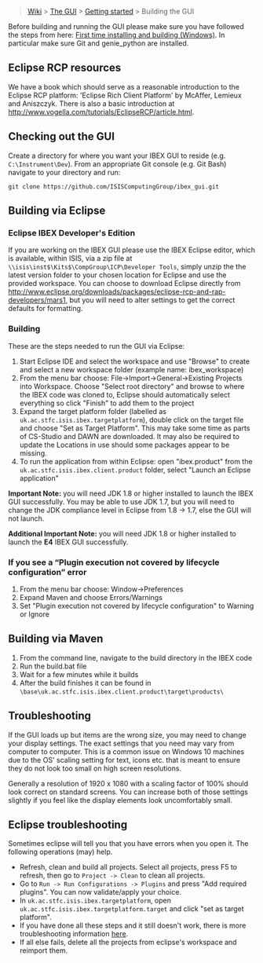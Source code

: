 > [Wiki](Home) > [The GUI](The-GUI) > [Getting started](GUI-Getting-Started) > Building the GUI

Before building and running the GUI please make sure you have followed the steps from here: [First time installing and building (Windows)](First-time-installing-and-building-(Windows)). In particular make sure Git and genie_python are installed.

## Eclipse RCP resources

We have a book which should serve as a reasonable introduction to the Eclipse RCP platform: 'Eclipse Rich Client Platform' by McAffer, Lemieux and Aniszczyk. There is also a basic introduction at http://www.vogella.com/tutorials/EclipseRCP/article.html.

## Checking out the GUI

Create a directory for where you want your IBEX GUI to reside (e.g. `C:\Instrument\Dev`). From an appropriate Git console (e.g. Git Bash) navigate to your directory and run:

`git clone https://github.com/ISISComputingGroup/ibex_gui.git`

## Building via Eclipse ##

### Eclipse IBEX Developer's Edition

If you are working on the IBEX GUI please use the IBEX Eclipse editor, which is available, within ISIS, via a zip file at `\\isis\inst$\Kits$\CompGroup\ICP\Developer Tools`, simply unzip the the latest version folder to your chosen location for Eclipse and use the provided workspace. You can choose to download Eclipse directly from ​http://www.eclipse.org/downloads/packages/eclipse-rcp-and-rap-developers/mars1, but you will need to alter settings to get the correct defaults for formatting.

### Building

These are the steps needed to run the GUI via Eclipse:

1. Start Eclipse IDE and select the workspace and use "Browse" to create and select a new workspace folder (example name: ibex_workspace)
1. From the menu bar choose: File->Import->General->Existing Projects into Workspace. Choose "Select root directory" and browse to where the IBEX code was cloned to, Eclipse should automatically select everything so click "Finish" to add them to the project
1. Expand the target platform folder (labelled as ``uk.ac.stfc.isis.ibex.targetplatform``), double click on the target file and choose "Set as Target Platform". This may take some time as parts of CS-Studio and DAWN are downloaded. It may also be required to update the Locations in use should some packages appear to be missing.
1. To run the application from within Eclipse: open "ibex.product" from the ``uk.ac.stfc.isis.ibex.client.product`` folder, select "Launch an Eclipse application"

**Important Note:** you will need JDK 1.8 or higher installed to launch the IBEX GUI successfully. You may be able to use JDK 1.7, but you will need to change the JDK compliance level in Eclipse from 1.8 -> 1.7, else the GUI will not launch.

**Additional Important Note:** you will need JDK 1.8 or higher installed to launch the **E4** IBEX GUI successfully.

### If you see a “Plugin execution not covered by lifecycle configuration” error
1. From the menu bar choose: Window->Preferences
1. Expand Maven and choose Errors/Warnings
1. Set "Plugin execution not covered by lifecycle configuration" to Warning or Ignore

## Building via Maven ##

1. From the command line, navigate to the build directory in the IBEX code
1. Run the build.bat file
1. Wait for a few minutes while it builds
1. After the build finishes it can be found in `\base\uk.ac.stfc.isis.ibex.client.product\target\products\`

## Troubleshooting ##

If the GUI loads up but items are the wrong size, you may need to change your display settings. The exact settings that you need may vary from computer to computer. This is a common issue on Windows 10 machines due to the OS' scaling setting for text, icons etc. that is meant to ensure they do not look too small on high screen resolutions. 

Generally a resolution of 1920 x 1080 with a scaling factor of 100% should look correct on standard screens. You can increase both of those settings slightly if you feel like the display elements look uncomfortably small.

## Eclipse troubleshooting ##

Sometimes eclipse will tell you that you have errors when you open it. The following operations (may) help.
- Refresh, clean and build all projects. Select all projects, press F5 to refresh, then go to `Project -> Clean` to clean all projects.
- Go to `Run -> Run Configurations -> Plugins` and press "Add required plugins". You can now validate/apply your choice.
- In `uk.ac.stfc.isis.ibex.targetplatform`, open `uk.ac.stfc.isis.ibex.targetplatform.target` and click "set as target platform". 
- If you have done all these steps and it still doesn't work, there is more troubleshooting information [here](https://github.com/ISISComputingGroup/ibex_developers_manual/wiki/Common-Eclipse-Issues).
- If all else fails, delete all the projects from eclipse's workspace and reimport them.